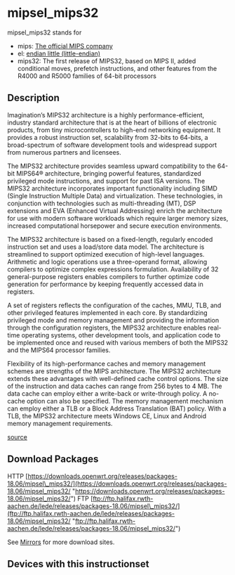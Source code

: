 # mipsel\_mips32

mipsel\_mips32 stands for

- mips: [The official MIPS company](https://www.mips.com/ "https://www.mips.com/")
- el: [endian little (little-endian)](https://www.linux-mips.org/wiki/Endianness "https://www.linux-mips.org/wiki/Endianness")
- mips32: The first release of MIPS32, based on MIPS II, added conditional moves, prefetch instructions, and other features from the R4000 and R5000 families of 64-bit processors

## Description

Imagination’s MIPS32 architecture is a highly performance-efficient, industry standard architecture that is at the heart of billions of electronic products, from tiny microcontrollers to high-end networking equipment. It provides a robust instruction set, scalability from 32-bits to 64-bits, a broad-spectrum of software development tools and widespread support from numerous partners and licensees.

The MIPS32 architecture provides seamless upward compatibility to the 64-bit MIPS64® architecture, bringing powerful features, standardized privileged mode instructions, and support for past ISA versions. The MIPS32 architecture incorporates important functionality including SIMD (Single Instruction Multiple Data) and virtualization. These technologies, in conjunction with technologies such as multi-threading (MT), DSP extensions and EVA (Enhanced Virtual Addressing) enrich the architecture for use with modern software workloads which require larger memory sizes, increased computational horsepower and secure execution environments.

The MIPS32 architecture is based on a fixed-length, regularly encoded instruction set and uses a load/store data model. The architecture is streamlined to support optimized execution of high-level languages. Arithmetic and logic operations use a three-operand format, allowing compilers to optimize complex expressions formulation. Availability of 32 general-purpose registers enables compilers to further optimize code generation for performance by keeping frequently accessed data in registers.

A set of registers reflects the configuration of the caches, MMU, TLB, and other privileged features implemented in each core. By standardizing privileged mode and memory management and providing the information through the configuration registers, the MIPS32 architecture enables real-time operating systems, other development tools, and application code to be implemented once and reused with various members of both the MIPS32 and the MIPS64 processor families.

Flexibility of its high-performance caches and memory management schemes are strengths of the MIPS architecture. The MIPS32 architecture extends these advantages with well-defined cache control options. The size of the instruction and data caches can range from 256 bytes to 4 MB. The data cache can employ either a write-back or write-through policy. A no-cache option can also be specified. The memory management mechanism can employ either a TLB or a Block Address Translation (BAT) policy. With a TLB, the MIPS32 architecture meets Windows CE, Linux and Android memory management requirements.

[source](https://imgtec.com/mips/architectures/mips32/ "https://imgtec.com/mips/architectures/mips32/")

## Download Packages

HTTP [https://downloads.openwrt.org/releases/packages-18.06/mipsel\_mips32/](https://downloads.openwrt.org/releases/packages-18.06/mipsel_mips32/ "https://downloads.openwrt.org/releases/packages-18.06/mipsel_mips32/") FTP [ftp://ftp.halifax.rwth-aachen.de/lede/releases/packages-18.06/mipsel\_mips32/](ftp://ftp.halifax.rwth-aachen.de/lede/releases/packages-18.06/mipsel_mips32/ "ftp://ftp.halifax.rwth-aachen.de/lede/releases/packages-18.06/mipsel_mips32/")

See [Mirrors](/downloads#mirrors "downloads") for more download sites.

## Devices with this instructionset
